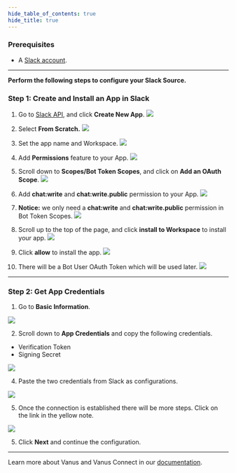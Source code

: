 ```yaml
--- 
hide_table_of_contents: true
hide_title: true
---
```


### Prerequisites

- A [Slack account](https://slack.com).

---

**Perform the following steps to configure your Slack Source.**

### Step 1: Create and Install an App in Slack

1. Go to [Slack API](https://api.slack.com/apps), and click **Create New App**.
   ![](images/img.png)
2. Select **From Scratch.**
![](images/img_1.png)
3. Set the app name and Workspace.
![](images/img_2.png)

4. Add **Permissions** feature to your App.
![](images/permissions.png)

5. Scroll down to **Scopes/Bot Token Scopes**, and click on **Add an OAuth Scope**.
![](images/add-oauth-scope.png)

6. Add **chat:write** and **chat:write.public** permission to your App.
![](images/chat-write-permission.png)

7. **Notice:** we only need a **chat:write** and **chat:write.public** permission in Bot Token Scopes.
![](images/permission-saved.png)

8. Scroll up to the top of the page, and click **install to Workspace** to install your app.
![](images/install-to-workspace.png)

9. Click **allow** to install the app.
![](images/allow-app.png)

10. There will be a Bot User OAuth Token which will be used later.
![](images/copy-user-oauth-token.png)

---

### Step 2: Get App Credentials

1. Go to **Basic Information**.

![](images/img_3.png)

2. Scroll down to **App Credentials** and copy the following credentials.
 - Verification Token
 - Signing Secret

![](images/img_4.png)

4. Paste the two credentials from Slack as configurations.

![](images/token%20and%20secret.png)

5. Once the connection is established there will be more steps. Click on the link in the yellow note.

![](images/2.png)

5. Click **Next** and continue the configuration.   

---

Learn more about Vanus and Vanus Connect in our [documentation](https://docs.vanus.ai).